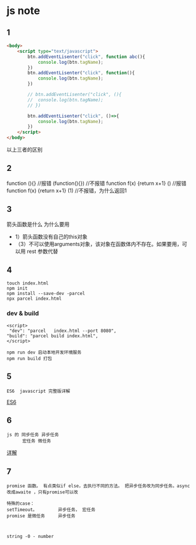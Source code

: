 # js note


## 1
```html
<body>
	<script type="text/javascript">
		btn.addEventLisenter("click", function abc(){
			console.log(btn.tagName);
		})
		btn.addEventLisenter("click", function(){
			console.log(btn.tagName);
		})

		// btn.addEventLisenter("click", (){
		// 	console.log(btn.tagName);
		// })

		btn.addEventLisenter("click", ()=>{
			console.log(btn.tagName);
		})
	</script>
</body>
```
以上三者的区别

## 2

function (){} //报错
(function(){}) //不报错
function f(x) {return x+1} ()  //报错
function f(x) {return x+1} (1) //不报错，为什么返回1 

## 3 

箭头函数是什么
为什么要用

 +  1）箭头函数没有自己的this对象
 + （3）不可以使用arguments对象，该对象在函数体内不存在。如果要用，可以用 rest 参数代替

## 4
	
	touch index.html   
	npm init   
	npm install --save-dev -parcel   
	npx parcel index.html   

   ### dev & build
	<script>
	 "dev": "parcel   index.html --port 8080",
    "build": "parcel build index.html",
	</script>

    npm run dev	启动本地开发环境服务
    npm run build 打包


## 5 

	ES6  javascript 完整版详解

[ES6](https://es6.ruanyifeng.com/#docs/promise)

## 6 
	
	js 的 同步任务 异步任务
	      宏任务 微任务
[详解](https://juejin.cn/post/6844903512845860872)

## 7 

	promise 函数。 有点类似if else，去执行不同的方法。 把异步任务改为同步任务。async 改成awaite ，只有promise可以改

	特殊的case：
	setTimeout。        异步任务， 宏任务
	promise 是微任务     异步任务       
	


	string -0 - number
	

